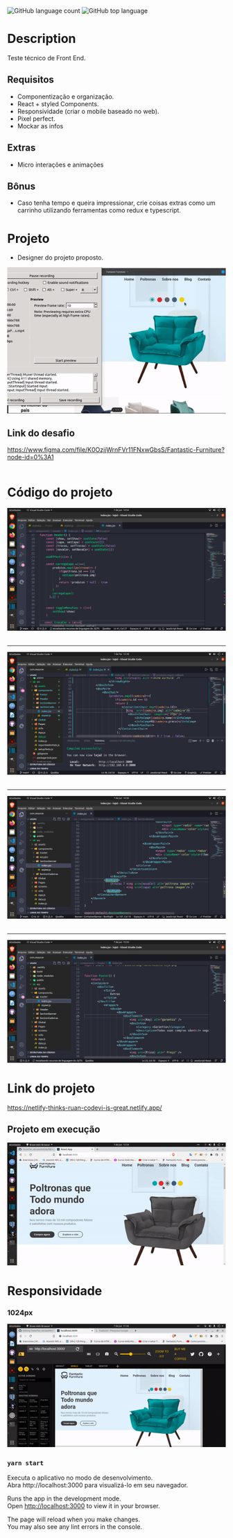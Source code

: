 ![GitHub language count](https://img.shields.io/github/languages/count/Ruan-codeVi/Clone-Netflix?color=black&style=for-the-badge) ![GitHub top language](https://img.shields.io/github/languages/top/Ruan-codeVi/Clone-Netflix?color=black&style=for-the-badge)

#  Description
Teste técnico de Front End. 

## Requisitos
- Componentização e organização.
- React + styled Components.
- Responsividade (criar o mobile baseado no web).
- Pixel perfect.
- Mockar as infos

## Extras
- Micro interações e animações

## Bônus
- Caso tenha tempo e queira impressionar, crie coisas extras como um carrinho utilizando ferramentas como redux e typescript.


# Projeto
* Designer do projeto proposto. </br>

![Screen](/src/screens/EscreenProjeto.gif)

## Link do desafio
https://www.figma.com/file/K0OzjjWrnFVr11FNxwGbsS/Fantastic-Furniture?node-id=0%3A1
</br></br>

# Código do projeto
![Screen](/src/screens/header.png)
</br></br><hr>
![Screen](/src/screens/sectionCadeiras.png)
</br></br><hr>
![Screen](/src/screens/sectionBanner.png)
</br></br><hr>
![Screen](/src/screens/footer.png)

# Link do projeto
https://netlify-thinks-ruan-codevi-is-great.netlify.app/

## Projeto em execução

![Screen](/src/screens/projeto.gif)

# Responsividade
### 1024px
![Screen](/src/screens/1024px.gif)

### `yarn start`

Executa o aplicativo no modo de desenvolvimento. </br>
Abra http://localhost:3000 para visualizá-lo em seu navegador.

Runs the app in the development mode.\
Open [http://localhost:3000](http://localhost:3000) to view it in your browser.

The page will reload when you make changes.\
You may also see any lint errors in the console.








